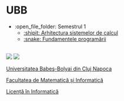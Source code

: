 # UBB
<ul>
  <li>:open_file_folder: Semestrul 1
    <ul>
      <li>
        <a href="https://github.com/mihai12p/ubb/asc"> 
          :shipit:  Arhitectura sistemelor de calcul
        </a>
      </li>
      <li>
        <a href="https://github.com/mihai12p/ubb/fp"> 
          :snake:  Fundamentele programării
        </a>
      </li>
    </ul>
  </li>
</ul>

<br>
<img src="http://www.chem.ubbcluj.ro/romana/conferinte/MEEMB/archive/pictures/ubb.gif" />
<img src="https://www.ubbcluj.ro/images/logo/logo_cs.png" />
<a href="http://www.cs.ubbcluj.ro">
<p> Universitatea Babeş-Bolyai din Cluj Napoca </p>
<p> Facultatea de Matematică și Informatică </p>
<p> Licență în Informatică </p>
</a>
<br>
